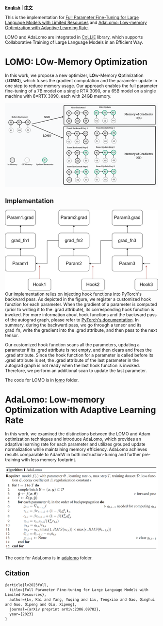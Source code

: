 [**English**](./README.md) | [**中文**](./README_ZH.md)

This is the implementation for [Full Parameter Fine-Tuning for Large Language Models with Limited Resources](https://arxiv.org/pdf/2306.09782.pdf)
and [AdaLomo: Low-memory Optimization with Adaptive Learning Rate](https://arxiv.org/pdf/2310.10195.pdf).

LOMO and AdaLomo are integrated in [CoLLiE](https://github.com/OpenLMLab/collie) library, which supports Collaborative Training of Large Language Models in an Efficient Way.

# LOMO: LOw-Memory Optimization

In this work, we propose a new optimizer, **LO**w-Memory **O**ptimization (**LOMO**), which fuses the gradient computation and the parameter update in one step to reduce memory usage.
Our approach enables the full parameter fine-tuning of a 7B model on a single RTX 3090, or 
a 65B model on a single machine with 8×RTX 3090, each with 24GB memory.

![LOMO](assets/LOMO.png)

## Implementation
![Hook function](assets/hook_func.png)
Our implementation relies on injecting hook functions into PyTorch's backward pass. As depicted in the figure, we register a customized hook function for each parameter. When the gradient of a parameter is computed (prior to writing it to the .grad attribute), its corresponding hook function is invoked. For more information about hook functions and the backward pass of the autograd graph, please refer to [PyTorch's documentation](https://pytorch.org/docs/stable/notes/autograd.html#backward-hooks-execution). In summary, during the backward pass, we go through a tensor and its grad_fn, write the gradient into the .grad attribute, and then pass to the next tensor.

Our customized hook function scans all the parameters, updating a parameter if its .grad attribute is not empty, and then clears and frees the .grad attribute. Since the hook function for a parameter is called before its .grad attribute is set, the .grad attribute of the last parameter in the autograd graph is not ready when the last hook function is invoked. Therefore, we perform an additional scan to update the last parameter.

The code for LOMO is in [lomo](lomo) folder.

# AdaLomo: Low-memory Optimization with Adaptive Learning Rate

In this work, we examined the distinctions between the LOMO and Adam optimization techniques and introduce AdaLomo, which provides an adaptive learning rate for each parameter and utilizes grouped update normalization while maintaining memory efficiency.
AdaLomo achieves results comparable to AdamW in both instruction-tuning and further pre-training with less memory footprint.

![AdaLomo](assets/adalomo_algorithm.png)

The code for AdaLomo is in [adalomo](adalomo) folder.

## Citation
```text
@article{lv2023full,
  title={Full Parameter Fine-tuning for Large Language Models with Limited Resources},
  author={Lv, Kai and Yang, Yuqing and Liu, Tengxiao and Gao, Qinghui and Guo, Qipeng and Qiu, Xipeng},
  journal={arXiv preprint arXiv:2306.09782},
  year={2023}
}
```